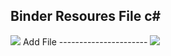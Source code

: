 Binder Resoures File c#
-----------------------
<img src="http://i.imgur.com/Cg3P3lk.png">
      Add File 
----------------------
<img src="http://i.imgur.com/15sKFuE.png">
